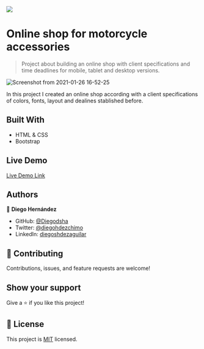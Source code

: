 ![](https://img.shields.io/badge/Microverse-blueviolet)

# Online shop for motorcycle accessories

> Project about building an online shop with client specifications and time deadlines for mobile, tablet and desktop versions.

![Screenshot from 2021-01-26 16-52-25](...)

In this project I created an online shop according with a client specifications of colors, fonts, layout and dealines stablished before.

## Built With

- HTML & CSS
- Bootstrap

## Live Demo

[Live Demo Link](...)

## Authors

👤 **Diego Hernández**

- GitHub: [@Diegodsha](https://github.com/Diegodsha)
- Twitter: [@diegohdezchimo](https://twitter.com/diegohdezchimo)
- LinkedIn: [diegoshdezaguilar](https://www.linkedin.com/in/diegoshdezaguilar/)

## 🤝 Contributing

Contributions, issues, and feature requests are welcome!

## Show your support

Give a ⭐️ if you like this project!

## 📝 License

This project is [MIT](https://github.com/Diegodsha/Online-shop-for-motorcycle-accessories-/blob/main/LICENSE) licensed.
